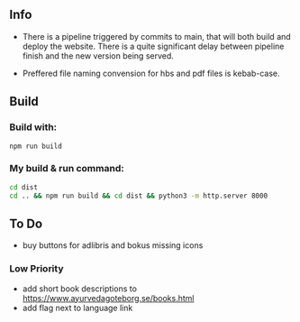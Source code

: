 ## Info

- There is a pipeline triggered by commits to main, that will both build and deploy the website. There is a quite significant delay between pipeline finish and the new version being served.

- Preffered file naming convension for hbs and pdf files is kebab-case.

## Build

### Build with:

```
npm run build
```

### My build & run command:

```bash
cd dist
cd .. && npm run build && cd dist && python3 -m http.server 8000
```

## To Do
- buy buttons for adlibris and bokus missing icons

### Low Priority
- add short book descriptions to https://www.ayurvedagoteborg.se/books.html
- add flag next to language link